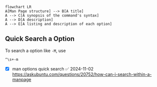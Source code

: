 

```mermaid
flowchart LR
A[Man Page structure] --> B[A title]
A --> C[A synopsis of the command's syntax]
A --> D[A description]
A --> E[A listing and description of each option]
```

## Quick Search a Option
To search a option like `-M`, use
```bash
^\s+-m
```

- [x] man options quick search ✅ 2024-11-02
https://askubuntu.com/questions/20752/how-can-i-search-within-a-manpage